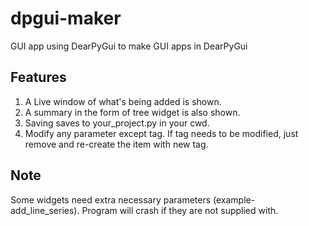 # dpgui-maker
GUI app using DearPyGui to make GUI apps in DearPyGui

## Features
1) A Live window of what's being added is shown.
2) A summary in the form of tree widget is also shown.
3) Saving saves to your_project.py in your cwd.
4) Modify any parameter except tag. If tag needs to be modified, just remove and re-create the item with new tag.

## Note
Some widgets need extra necessary parameters (example- add_line_series). Program will crash if they are not supplied with.
